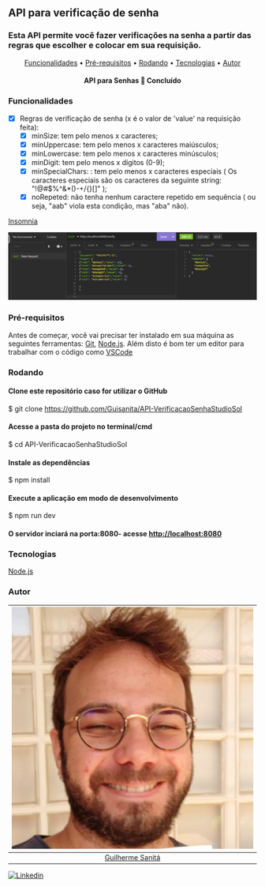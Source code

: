 ## API para verificação de senha

### Esta API permite você fazer verificações na senha a partir das regras que escolher e colocar em sua requisição. 

<p align="center">
 <a href="#Funcionalidades">Funcionalidades</a> •
 <a href="#Pré-requisitos">Pré-requisitos</a> • 
 <a href="#Rodando">Rodando</a> • 
 <a href="#Tecnologias">Tecnologias</a> • 
 <a href="#Autor">Autor</a>
</p>

<h4 align="center"> 
	API para Senhas 🚀 Concluído
</h4>

### Funcionalidades

- [x] Regras de verificação de senha (x é o valor de 'value' na requisição feita):
    - [x] minSize:  tem pelo menos x caracteres;
    - [x] minUppercase: tem pelo menos x caracteres maiúsculos;
    - [x] minLowercase: tem pelo menos x caracteres minúsculos;
    - [x] minDigit: tem pelo menos x dígitos (0-9);
    - [x] minSpecialChars: : tem pelo menos x caracteres especiais ( Os caracteres especiais são os caracteres da seguinte string: "!@#$%^&*()-+\/{}[]" );
    - [x] noRepeted: não tenha nenhum caractere repetido em sequência ( ou seja, "aab" viola esta condição, mas "aba" não).

[Insomnia](/test/Insomnia-All_2023-02-06.json)

![](/assets/Captura%20de%20tela%202023-02-06%20163003.png)

### Pré-requisitos 

Antes de começar, você vai precisar ter instalado em sua máquina as seguintes ferramentas:
[Git](https://git-scm.com), [Node.js](https://nodejs.org/en/). 
Além disto é bom ter um editor para trabalhar com o código como [VSCode](https://code.visualstudio.com/)

### Rodando

#### Clone este repositório caso for utilizar o GitHub
$ git clone <https://github.com/Guisanita/API-VerificacaoSenhaStudioSol>

#### Acesse a pasta do projeto no terminal/cmd
$ cd API-VerificacaoSenhaStudioSol

#### Instale as dependências
$ npm install

#### Execute a aplicação em modo de desenvolvimento
$ npm run dev

#### O servidor inciará na porta:8080- acesse <http://localhost:8080> 

### Tecnologias

[Node.js](https://nodejs.org/en/)

### Autor

|         ![](/assets/GuilhermeSanita.jpg)         |
| :----------------------------------------------: |
| [Guilherme Sanitá](https://github.com/Guisanita) |

<a href="https://www.linkedin.com/in/guilherme-sanit%C3%A1-0841bb128/" target='_blank'> ![Linkedin](https://img.shields.io/badge/LinkedIn-0077B5?style=for-the-badge&logo=linkedin&logoColor=white) </a>






